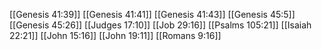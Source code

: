 [[Genesis 41:39]]
[[Genesis 41:41]]
[[Genesis 41:43]]
[[Genesis 45:5]]
[[Genesis 45:26]]
[[Judges 17:10]]
[[Job 29:16]]
[[Psalms 105:21]]
[[Isaiah 22:21]]
[[John 15:16]]
[[John 19:11]]
[[Romans 9:16]]
